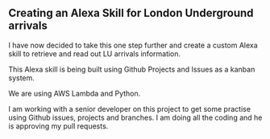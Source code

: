 ## Creating an Alexa Skill for London Underground arrivals

I have now decided to take this one step further and create a custom Alexa skill to retrieve and read out LU arrivals information.

This Alexa skill is being built using Github Projects and Issues as a kanban system.

We are using AWS Lambda and Python.

I am working with a senior developer on this project to get some practise using Github issues, projects and branches.  I am doing all the coding and he is approving my pull requests.
